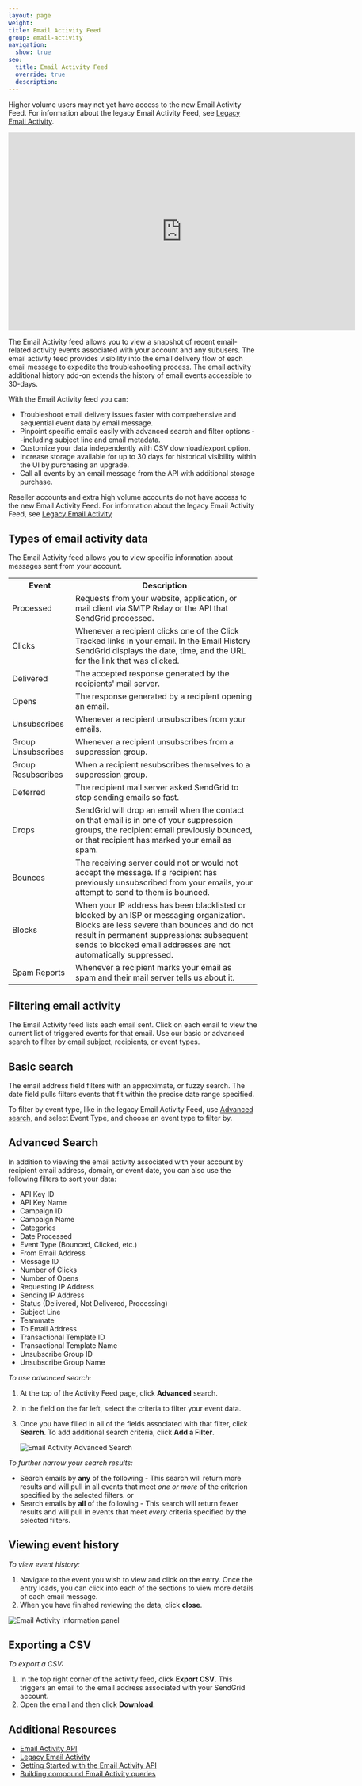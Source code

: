 ```yaml
---
layout: page
weight:
title: Email Activity Feed
group: email-activity
navigation:
  show: true
seo:
  title: Email Activity Feed
  override: true
  description:
---
```

<call-out>

Higher volume users may not yet have access to the new Email Activity Feed. For information about the legacy Email Activity Feed, see [Legacy Email Activity]({{root_url}}/ui/analytics-and-reporting/email-activity/).

</call-out>

<iframe src="https://player.vimeo.com/video/259928139" width="700" height="400" frameborder="0" webkitallowfullscreen mozallowfullscreen allowfullscreen></iframe>

The Email Activity feed allows you to view a snapshot of recent email-related activity events associated with your account and any subusers. The email activity feed provides visibility into the email delivery flow of each email message to expedite the troubleshooting process. The email activity additional history add-on extends the history of email events accessible to 30-days. 

With the Email Activity feed you can:

* Troubleshoot email delivery issues faster with comprehensive and sequential event data by email message.
* Pinpoint specific emails easily with advanced search and filter options --including subject line and email metadata.
* Customize your data independently with CSV download/export option.
* Increase storage available for up to 30 days for historical visibility within the UI by purchasing an upgrade.
* Call all events by an email message from the API with additional storage purchase.

<call-out>

Reseller accounts and extra high volume accounts do not have access to the new Email Activity Feed. For information about the legacy Email Activity Feed, see [Legacy Email Activity]({{root_url}}/ui/analytics-and-reporting/email-activity/)

</call-out>

## 	Types of email activity data

The Email Activity feed allows you to view specific information about messages sent from your account.

<table class="table" style="table-layout:fixed">
  <tr>
  <th  >Event</th>
    <th  >Description</th>
    </tr>
    <tr>
    <td>Processed</td>
    <td>Requests from your website, application, or mail client via SMTP Relay or the API that SendGrid processed.</td>
  </tr>
  <tr>
    <td>Clicks</td>
    <td>Whenever a recipient clicks one of the Click Tracked links in your email. In the Email History SendGrid displays the date, time, and the URL for the link that was clicked.</td>
  </tr>
  <tr>
    <td>Delivered</td>
    <td>The accepted response generated by the recipients' mail server.</td>
  </tr>
  <tr>
    <td>Opens</td>
    <td>The response generated by a recipient opening an email.</td>
  </tr>
  <tr>
    <td>Unsubscribes</td>
    <td>Whenever a recipient unsubscribes from your emails. </td>
  </tr>
  <tr>
    <td>Group Unsubscribes</td>
    <td>Whenever a recipient unsubscribes from a suppression group.</td>
  </tr>
  <tr>
    <td>Group Resubscribes</td>
    <td>When a recipient resubscribes themselves to a suppression group.</td>
  </tr>
  <tr>
    <td>Deferred</td>
    <td>The recipient mail server asked SendGrid to stop sending emails so fast.</td>
  </tr>
  <tr>
    <td>Drops</td>
    <td>SendGrid will drop an email when the contact on that email is in one of your suppression groups, the recipient email previously bounced, or that recipient has marked your email as spam.</td>
  </tr>
  <tr>
    <td>Bounces </td>
    <td>The receiving server could not or would not accept the message. If a recipient has previously unsubscribed from your emails, your attempt to send to them is bounced.</td>
  </tr>
  <tr>
    <td>Blocks</td>
    <td>When your IP address has been blacklisted or blocked by an ISP or messaging organization. Blocks are less severe than bounces and do not result in permanent suppressions: subsequent sends to blocked email addresses are not automatically suppressed.</td>
  </tr>
  <tr>
    <td>Spam Reports</td>
    <td>Whenever a recipient marks your email as spam and their mail server tells us about it.</td>
  </tr>
</table>

## 	Filtering email activity

The Email Activity feed lists each email sent. Click on each email to view the current list of triggered events for that email. Use our basic or advanced search to filter by email subject, recipients, or event types.

## 	Basic search

The email address field filters with an approximate, or fuzzy search. The date field pulls filters events that fit within the precise date range specified.

<call-out>

To filter by event type, like in the legacy Email Activity Feed, use [Advanced search](#advanced-search), and select Event Type, and choose an event type to filter by.

</call-out>

## 	Advanced Search

In addition to viewing the email activity associated with your account by recipient email address, domain, or event date, you can also use the following filters to sort your data:

* API Key ID
* API Key Name
* Campaign ID
* Campaign Name
* Categories
* Date Processed
* Event Type (Bounced, Clicked, etc.)
* From Email Address
* Message ID
* Number of Clicks
* Number of Opens
* Requesting IP Address
* Sending IP Address
* Status (Delivered, Not Delivered, Processing)
* Subject Line
* Teammate
* To Email Address
* Transactional Template ID
* Transactional Template Name
* Unsubscribe Group ID
* Unsubscribe Group Name

*To use advanced search:*

1. At the top of the Activity Feed page, click **Advanced** search.
1. In the field on the far left, select the criteria to filter your event data.
1. Once you have filled in all of the fields associated with that filter, click **Search**.
   To add additional search criteria, click **Add a Filter**.

   ![]({{root_url}}/img/EASE_advanced_search_filter.gif "Email Activity Advanced Search")

*To further narrow your search results:*

* Search emails by **any** of the following - This search will return more results and will pull in all events that meet *one or more* of the criterion specified by the selected filters.
or
* Search emails by **all** of the following - This search will return fewer results and will pull in events that meet *every* criteria specified by the selected filters.

## 	Viewing event history

*To view event history:*

1. Navigate to the event you wish to view and click on the entry.
   Once the entry loads, you can click into each of the sections to view more details of each email message.
1. When you have finished reviewing the data, click **close**.

![]({{root_url}}/img/EASE_email_information.gif "Email Activity information panel")

## 	Exporting a CSV

*To export a CSV:*

1. In the top right corner of the activity feed, click **Export CSV**.
   This triggers an email to the email address associated with your SendGrid account.
1. Open the email and then click **Download**.

## 	Additional Resources

- [Email Activity API](https://sendgrid.api-docs.io/v3.0/email-activity/filter-all-messages)
- [Legacy Email Activity]({{root_url}}/ui/analytics-and-reporting/email-activity/)
- [Getting Started with the Email Activity API]({{root_url}}/for-developers/sending-email/getting-started-email-activity-api/)
- [Building compound Email Activity queries]({{root_url}}/for-developers/sending-email/getting-started-email-activity-api/#creating-compound-queries)

